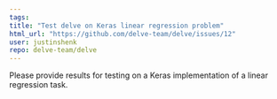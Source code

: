 ```yaml
---
tags: 
title: "Test delve on Keras linear regression problem"
html_url: "https://github.com/delve-team/delve/issues/12"
user: justinshenk
repo: delve-team/delve
---
```


Please provide results for testing on a Keras implementation of a linear regression task.